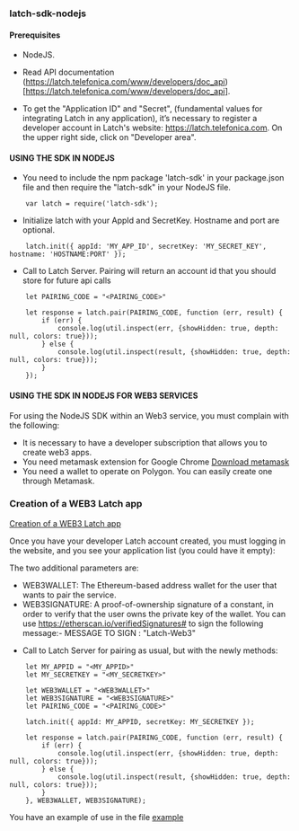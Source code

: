 ### latch-sdk-nodejs ###


#### Prerequisites ####

* NodeJS.

* Read API documentation (https://latch.telefonica.com/www/developers/doc_api)[https://latch.telefonica.com/www/developers/doc_api].

* To get the "Application ID" and "Secret", (fundamental values for integrating Latch in any application), it’s necessary to register a developer account in Latch's website: https://latch.telefonica.com. On the upper right side, click on "Developer area".


#### USING THE SDK IN NODEJS ####

* You need to include the npm package 'latch-sdk' in your package.json file and then require the "latch-sdk" in your NodeJS file.
```
    var latch = require('latch-sdk');
```

* Initialize latch with your AppId and SecretKey. Hostname and port are optional.
```
    latch.init({ appId: 'MY_APP_ID', secretKey: 'MY_SECRET_KEY', hostname: 'HOSTNAME:PORT' });
```

* Call to Latch Server. Pairing will return an account id that you should store for future api calls
```
    let PAIRING_CODE = "<PAIRING_CODE>"
    
    let response = latch.pair(PAIRING_CODE, function (err, result) {
        if (err) {
            console.log(util.inspect(err, {showHidden: true, depth: null, colors: true}));
        } else {
            console.log(util.inspect(result, {showHidden: true, depth: null, colors: true}));
        }
    });
```

#### USING THE SDK IN NODEJS FOR WEB3 SERVICES ####

For using the NodeJS SDK within an Web3 service, you must complain with the following:

* It is necessary to have a developer subscription that allows you to create web3 apps.
* You need metamask extension for Google Chrome [Download metamask](https://chrome.google.com/webstore/detail/metamask/nkbihfbeogaeaoehlefnkodbefgpgknn)
* You need a wallet to operate on Polygon. You can easily create one through Metamask.

### Creation of a WEB3 Latch app ###
[Creation of a WEB3 Latch app](doc/Latch_WEB3_Apps.pdf)

Once you have your developer Latch account created, you must logging in the website, and you see your application list (you could have it empty):

The two additional parameters are:
- WEB3WALLET: The Ethereum-based address wallet for the user that wants to pair the service.
- WEB3SIGNATURE: A proof-of-ownership signature of a constant, in order to verify that the user owns the private key of the wallet. You can use https://etherscan.io/verifiedSignatures# to sign the following message:- MESSAGE TO SIGN : "Latch-Web3"

* Call to Latch Server for pairing as usual, but with the newly methods:
```
    let MY_APPID = "<MY_APPID>"
    let MY_SECRETKEY = "<MY_SECRETKEY>"
    
    let WEB3WALLET = "<WEB3WALLET>"
    let WEB3SIGNATURE = "<WEB3SIGNATURE>"
    let PAIRING_CODE = "<PAIRING_CODE>"
    
    latch.init({ appId: MY_APPID, secretKey: MY_SECRETKEY });
    
    let response = latch.pair(PAIRING_CODE, function (err, result) {
        if (err) {
            console.log(util.inspect(err, {showHidden: true, depth: null, colors: true}));
        } else {
            console.log(util.inspect(result, {showHidden: true, depth: null, colors: true}));
        }
    }, WEB3WALLET, WEB3SIGNATURE);
```

You have an example of use in the file [example](examples/example.js)